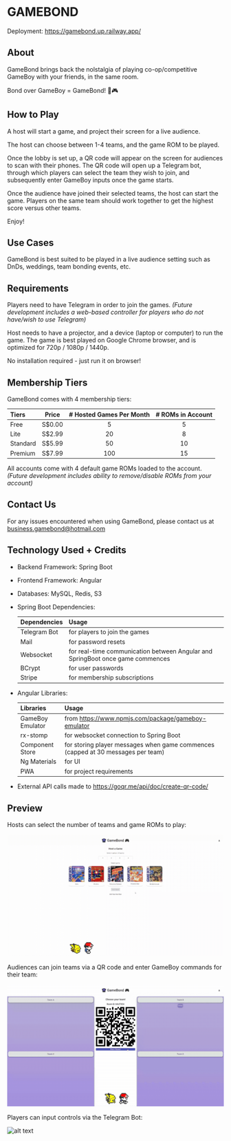# GAMEBOND
Deployment: https://gamebond.up.railway.app/

## About
GameBond brings back the nolstalgia of playing co-op/competitive GameBoy with your friends, in the same room.

Bond over GameBoy = GameBond! 👾🎮

## How to Play
A host will start a game, and project their screen for a live audience.

The host can choose between 1-4 teams, and the game ROM to be played.

Once the lobby is set up, a QR code will appear on the screen for audiences to scan with their phones. The QR code will open up a Telegram bot, through which players can select the team they wish to join, and subsequently enter GameBoy inputs once the game starts.

Once the audience have joined their selected teams, the host can start the game. Players on the same team should work together to get the highest score versus other teams.

Enjoy!

## Use Cases
GameBond is best suited to be played in a live audience setting such as DnDs, weddings, team bonding events, etc.

## Requirements
Players need to have Telegram in order to join the games. *(Future development includes a web-based controller for players who do not have/wish to use Telegram)*

Host needs to have a projector, and a device (laptop or computer) to run the game. The game is best played on Google Chrome browser, and is optimized for 720p / 1080p / 1440p.

No installation required - just run it on browser!

## Membership Tiers
GameBond comes with 4 membership tiers:

| Tiers    | Price  | # Hosted Games Per Month | # ROMs in Account |
| :------- |:------:| :-----------------------:| :----------------:|
| Free     | S$0.00 |             5            |         5         |
| Lite     | S$2.99 |            20            |         8         |
| Standard | S$5.99 |            50            |         10        |
| Premium  | S$7.99 |           100            |         15        |

All accounts come with 4 default game ROMs loaded to the account. *(Future development includes ability to remove/disable ROMs from your account)*

## Contact Us
For any issues encountered when using GameBond, please contact us at business.gamebond@hotmail.com 

## Technology Used + Credits
- Backend Framework: Spring Boot

- Frontend Framework: Angular

- Databases: MySQL, Redis, S3

- Spring Boot Dependencies:

    | Dependencies  | Usage |
    | :------------ |:------|
    | Telegram Bot  | for players to join the games |
    | Mail          | for password resets |
    | Websocket     | for real-time communication between Angular and SpringBoot once game commences |
    | BCrypt        | for user passwords |
    | Stripe        | for membership subscriptions |

- Angular Libraries:

    | Libraries         | Usage |
    | :---------------- |:------|
    | GameBoy Emulator  | from https://www.npmjs.com/package/gameboy-emulator |
    | rx-stomp          | for websocket connection to Spring Boot |
    | Component Store   | for storing player messages when game commences (capped at 30 messages per team) |
    | Ng Materials      | for UI |
    | PWA               | for project requirements |

- External API calls made to https://goqr.me/api/doc/create-qr-code/

## Preview
Hosts can select the number of teams and game ROMs to play:

![alt text](gamebond-preview-1.gif)

Audiences can join teams via a QR code and enter GameBoy commands for their team:

![alt text](gamebond-preview-2.gif)

Players can input controls via the Telegram Bot:

![alt text](gamebond-preview-3.gif)